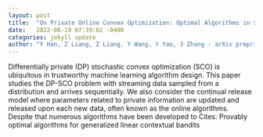 ```yaml
---
layout: post
title:  "On Private Online Convex Optimization: Optimal Algorithms in $\ell_p $-Geometry and High Dimensional Contextual Bandits"
date:   2022-06-19 07:39:02 -0400
categories: jekyll update
author: "Y Han, Z Liang, Z Liang, Y Wang, Y Yao, J Zhang - arXiv preprint arXiv:2206.08111, 2022"
---
```

Differentially private (DP) stochastic convex optimization (SCO) is ubiquitous in trustworthy machine learning algorithm design. This paper studies the DP-SCO problem with streaming data sampled from a distribution and arrives sequentially. We also consider the continual release model where parameters related to private information are updated and released upon each new data, often known as the online algorithms. Despite that numerous algorithms have been developed to  Cites: Provably optimal algorithms for generalized linear contextual bandits